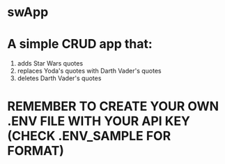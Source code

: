 # swApp
 # A simple CRUD app that:
  1) adds Star Wars quotes 
  2) replaces Yoda's quotes with Darth Vader's quotes
  3) deletes Darth Vader's quotes
# REMEMBER TO CREATE YOUR OWN .ENV FILE WITH YOUR API KEY (CHECK .ENV_SAMPLE FOR FORMAT)
